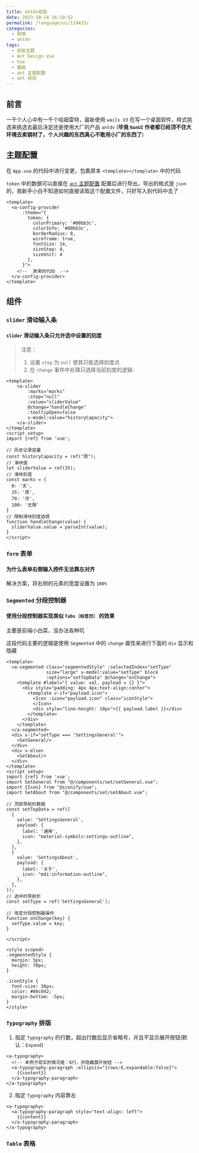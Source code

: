 ```yaml
---
title: antdv经验
date: 2023-10-14 16:19:52
permalink: /language/ui/119415/
categories:
  - 前端
  - antdv
tags:
  - 蚂蚁主题
  - Ant Design Vue
  - Vue
  - 基础
  - ant 主题配置
  - ant 经验
---
```


## 前言

一千个人心中有一千个哈姆雷特，最新使用 `wails V3` 在写一个桌面软件，样式挑选来挑选去最后决定还是使用大厂的产品 `antdv` (**毕竟 `NanUI` 作者都已经顶不住大环境去卖钢材了，个人兴趣的东西真心不敢用小厂的东西了**)

<!-- more -->

<InArticleAdsense
    data-ad-client="ca-pub-1725717718088510"
    data-ad-slot="4281148213">
</InArticleAdsense>

## 主题配置

在 `App.vue` 的代码中进行变更，包裹原本 `<template></template>` 中的代码

`token` 中的数据可以直接在 [`ant` 主题配置](https://antdv.com/theme-editor-cn) 配置后进行导出，导出的格式是 `json` 的，我新手小白不知道如何直接读取这个配置文件，只好写入到代码中去了

``` vue
<template>
  <a-config-provider
      :theme="{
        token: {
          colorPrimary: '#00bb3c',
          colorInfo: '#00bb3c',
          borderRadius: 8,
          wireframe: true,
          fontSize: 14,
          sizeStep: 4,
          sizeUnit: 4
        },
      }">
    <!--  原来的代码  -->
  </a-config-provider>
</template>
```

## 组件

### `slider` 滑动输入条

#### `slider` 滑动输入条只允许选中设置的刻度

> 注意：
> 1. 设置 `step` 为 `null` 使其只能选择刻度点
> 2. 在 `change` 事件中处理只选择当前刻度的逻辑:

``` vue
<template>
    <a-slider
        :marks="marks"
        :step="null"
        :value="sliderValue"
        @change="handleChange"
        :tooltipOpen=false
        v-model:value="historyCapacity">
    </a-slider>
</template>
<script setup>
import {ref} from 'vue';

// 历史记录容量
const historyCapacity = ref("周");
// 滑块值
let sliderValue = ref(35);
// 滑块刻度
const marks = {
  0: '天',
  35: '周',
  70: '月',
  100: '无限'
}
// 限制滑块刻度选择
function handleChange(value) {
  sliderValue.value = parseInt(value);
}
</script>
```

### `form` 表单

#### 为什么表单右侧输入控件无法靠左对齐

解决方案，将右侧的元素的宽度设置为 `100%`

### `Segmented` 分段控制器

#### 使用分段控制器实现类似 `Tabs（标签页）` 的效果

主要是前端小白菜，没办法各种坑

这段代码主要的逻辑是使用 `Segmented` 中的 `change` 属性来进行下面的 `div` 显示和隐藏

``` vue
<template>
  <a-segmented class="segmentedStyle" :selectedIndex="setType"
               size="large" v-model:value="setType" block
               :options="setTopData" @change="onChange">
    <template #label="{ value: val, payload = {} }">
      <div style="padding: 4px 4px;text-align:center">
        <template v-if="payload.icon">
          <Icon :icon="payload.icon" class="iconStyle">
          </Icon>
          <div style="line-height: 10px">{{ payload.label }}</div>
        </template>
      </div>
    </template>
  </a-segmented>
  <div v-if="setType === 'SettingsGeneral'">
    <SetGeneral/>
  </div>
  <div v-else>
    <SetAbout/>
  </div>
</template>
<script setup>
import {ref} from 'vue';
import SetGeneral from "@/components/set/setGeneral.vue";
import {Icon} from "@iconify/vue";
import SetAbout from "@/components/set/setAbout.vue";

// 顶部导航栏数据
const setTopData = ref([
  {
    value: 'SettingsGeneral',
    payload: {
      label: '通用',
      icon: "material-symbols:settings-outline",
    },
  },
  {
    value: 'SettingsAbout',
    payload: {
      label: '关于',
      icon: "mdi:information-outline",
    },
  },
]);
// 选中的导航栏
const setType = ref('SettingsGeneral');

// 改变分段控制器操作
function onChange(key) {
  setType.value = key;
}

</script>

<style scoped>
.segmentedStyle {
  margin: 5px;
  height: 70px;
}

.iconStyle {
  font-size: 36px;
  color: #00c042;
  margin-bottom: -5px;
}
</style>
```

### `Typography` 排版

1. 指定 `Typography` 的行数，超出行数后显示省略号，并且不显示展开按钮(默认：`Expand`)
  
  ``` vue
  <a-typography>
    <!-- 本例子现实的情况是：6行，并隐藏展开按钮 -->
    <a-typography-paragraph :ellipsis="{rows:6,expandable:false}">
      {{content}}
    </a-typography-paragraph>
  </a-typography>
  ```

2. 指定 `Typography` 内容靠左

  ``` vue
  <a-typography>
    <a-typography-paragraph style="text-align: left">
      {{content}}
    </a-typography-paragraph>
  </a-typography>
  ```

### `Table` 表格


